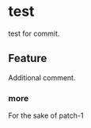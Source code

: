 test
====

test for commit.

Feature
-------
Additional comment.

### more ###
For the sake of patch-1
